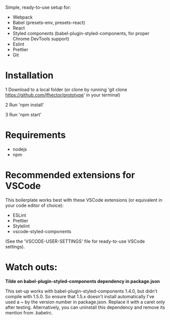 Simple, ready-to-use setup for:
- Webpack
- Babel (presets-env, presets-react)
- React
- Styled components (babel-plugin-styled-components, for proper Chrome DevTools support)
- Eslint
- Prettier
- Git

# Installation

1 Download to a local folder (or clone by running 'git clone https://github.com/jfhector/prototype' in your terminal)

2 Run 'npm install'

3 Run 'npm start'

# Requirements

- nodejs
- npm

# Recommended extensions for VSCode

This boilerplate works best with these VSCode extensions (or equivalent in your code editor of choice):
- ESLint
- Prettier
- Stylelint
- vscode-styled-components

(See the 'VSCODE-USER-SETTINGS' file for ready-to-use VSCode settings).

# Watch outs:

**Tilde on babel-plugin-styled-components dependency in package.json**

This set-up works with babel-plugin-styled-components 1.4.0, but didn't compile with 1.5.0. So ensure that 1.5.x doesn't install automatically I've used a ~ by the version number in package.json. Replace it with a caret only after testing. Alternatively, you can uninstall this dependency and remove its mention from .babelrc.
